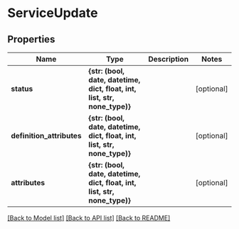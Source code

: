 # ServiceUpdate


## Properties
Name | Type | Description | Notes
------------ | ------------- | ------------- | -------------
**status** | **{str: (bool, date, datetime, dict, float, int, list, str, none_type)}** |  | [optional] 
**definition_attributes** | **{str: (bool, date, datetime, dict, float, int, list, str, none_type)}** |  | [optional] 
**attributes** | **{str: (bool, date, datetime, dict, float, int, list, str, none_type)}** |  | [optional] 

[[Back to Model list]](../README.md#documentation-for-models) [[Back to API list]](../README.md#documentation-for-api-endpoints) [[Back to README]](../README.md)


